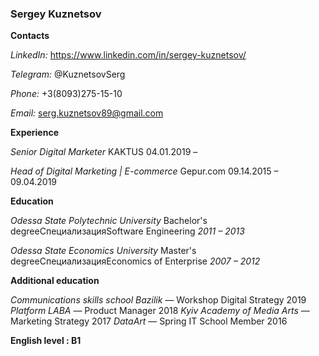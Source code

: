 ### **Sergey Kuznetsov**

**Contacts**

_LinkedIn:_ https://www.linkedin.com/in/sergey-kuznetsov/

_Telegram:_ @KuznetsovSerg

_Phone:_ +3(8093)275-15-10

_Email:_ serg.kuznetsov89@gmail.com

**Experience**

_Senior Digital Marketer_
KAKTUS
04.01.2019 –

_Head of Digital Marketing | E-commerce_
Gepur.com
09.14.2015 – 09.04.2019

**Education**

_Odessa State Polytechnic University_
Bachelor's degreeСпециализацияSoftware Engineering
_2011 – 2013_

_Odessa State Economics University_
Master's degreeСпециализацияEconomics of Enterprise
_2007 – 2012_

**Additional education**

_Communications skills school Bazilik_ — Workshop Digital Strategy 2019
_Platform LABA_ — Product Manager 2018
_Kyiv Academy of Media Arts_ — Marketing Strategy 2017
_DataArt_ — Spring IT School Member 2016

**English level : B1**
